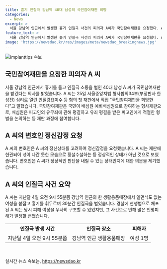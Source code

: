 ```yaml
---
title: 흉기 인질극 강남역 40대 남성의 국민참여재판 희망
categories:
  - News
excerpt: >
  서울 강남역 인근에서 발생한 흉기 인질극 사건의 피의자 A씨가 국민참여재판을 요청했다. A씨는 변호인과 접견에서 국민참여재판에 반대 의사를 밝혔으나 재판 당일 의견을 번복했다. 이에 변호인은 A씨의 정신상태를 의심하고 정신감정도 요청했다. A씨는 재판 중에도 넋이 나간 듯한 행동을 보였으며, 사건은 여성 인질을 붙잡고 30분간 흉기를 휘둘렀던 사건으로 경찰에 체포되었으며 피해는 발생하지 않았다. A씨의 행동과 정신 상태에 대한 논의가 계속될 전망이다.
feature_text: >
  서울 강남역 인근에서 발생한 흉기 인질극 사건의 피의자 A씨가 국민참여재판을 요청했다. A씨는 변호인과 접견에서 국민참여재판에 반대 의사를 밝혔으나 재판 당일 의견을 번복했다. 이에 변호인은 A씨의 정신상태를 의심하고 정신감정도 요청했다. A씨는 재판 중에도 넋이 나간 듯한 행동을 보였으며, 사건은 여성 인질을 붙잡고 30분간 흉기를 휘둘렀던 사건으로 경찰에 체포되었으며 피해는 발생하지 않았다. A씨의 행동과 정신 상태에 대한 논의가 계속될 전망이다.
image: 'https://newsdao.kr/res/images/meta/newsdao_breakingnews.jpg'
---
```


<p><img src="https://newsdao.kr/res/images/meta/newsdao_breakingnews.jpg" alt="implanttips 속보" /></p>

<h2 data-ke-size="size26">국민참여재판을 요청한 피의자 A 씨</h2>

<p data-ke-size="size16">서울 강남역 인근에서 흉기를 들고 인질극 소동을 벌인 40대 남성 A 씨가 국민참여재판을 받겠다는 의사를 밝혔습니다. A 씨는 25일 서울중앙지법 형사합의34부(부장판사 한성진) 심리로 열린 인질강요미수 등 혐의 첫 재판에서 직접 "국민참여재판을 희망한다"고 말했습니다. 국민참여재판은 국민이 배심원·예비배심원으로 참여하는 형사재판으로, 배심원은 피고인의 유무죄에 관해 평결하고 유죄 평결을 받은 피고인에게 적절한 형벌을 논의하는 등 재판 과정에 참여합니다.</p>

<h2 data-ke-size="size26">A 씨의 변호인 정신감정 요청</h2>

<p data-ke-size="size16">A 씨의 변호인은 A 씨의 정신상태를 고려하여 정신감정을 요청했습니다. A 씨는 재판에 현관되어 넋이 나간 듯한 모습으로 횡설수설하는 등 정상적인 상태가 아닌 것으로 보였습니다. 변호인은 A 씨가 정상적인 판단을 내릴 수 있는 상태인지에 대한 의문을 제기했습니다.</p>

<h2 data-ke-size="size26">A 씨의 인질극 사건 요약</h2>

<p data-ke-size="size16">A 씨는 지난달 4일 오전 9시 55분쯤 강남역 인근의 한 생활용품매장에서 일면식도 없는 여성을 붙잡고 흉기를 휘두르며 30분간 인질극을 벌였습니다. 경찰에 현행범으로 체포된 A 씨는 당시 피해 여성을 무사히 구조할 수 있었지만, 그 사건으로 인해 많은 인명피해가 발생할 뻔했습니다.</p>

<table>
   <tr>
      <td style="text-align: center; height: 17px;"><b>인질극 발생 시간</b></td>
      <td style="text-align: center; height: 17px;"><b>인질극 장소</b></td>
      <td style="text-align: center; height: 17px;"><b>피해자</b></td>
   </tr>
   <tr>
      <td style="text-align: center; height: 17px;">지난달 4일 오전 9시 55분쯤</td>
      <td style="text-align: center; height: 17px;">강남역 인근 생활용품매장</td>
      <td style="text-align: center; height: 17px;">여성 1명</td>
   </tr>
</table>

<p data-ke-size="size16">&nbsp;</p>
실시간 뉴스 속보는, <a href="https://newsdao.kr" rel="dofollow">https://newsdao.kr</a>



